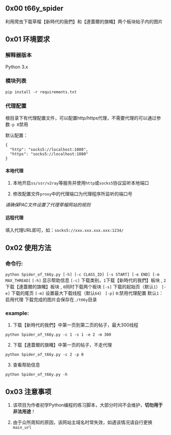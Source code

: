 ## 0x00 t66y_spider

利用爬虫下载草榴【新時代的我們】和【達蓋爾的旗幟】两个板块帖子内的图片 

## 0x01 环境要求

### 解释器版本

Python 3.x

### 模块列表

`pip install -r requirements.txt`

### 代理配置

根目录下有代理配置文件，可以配置http/https代理，不需要代理的可以通过参数`-p 0`禁用

默认配置：

```
{
  "http": "socks5://localhost:1080",
  "https": "socks5://localhost:1080"
}
```

#### 本地代理

1. 本地开启`ss/ssr/v2ray`等服务并使用`http`或`socks5`协议监听本地端口

2. 修改配置文件`proxy`中的代理端口为代理程序所监听的端口号
   
*请确保PAC文件设置了代理草榴网站的规则*

#### 远程代理

填入代理URL即可，如：`socks5://xxx.xxx.xxx.xxx:1234/`

## 0x02 使用方法

### 命令行:

`python Spider_of_t66y.py [-h] [-c CLASS_ID] [-s START] [-e END] [-m MAX_THREAD]`
`[-h]` 显示帮助信息
`[-c]` 下载类别，`1`下载【新時代的我們】板块 , `2`下载【達蓋爾的旗幟】板块 , `0`同时下载两个板块
`[-s]` 下载的起始页（默认`1`）
`[-e]` 下载的尾页
`[-m]` 设置最大下载线程（默认`64`）
`[-p]` `0`:禁用代理配置  默认`1`：启用代理 
下载完成的图片会保存在`./t66y`目录

### example:

1. 下载【新時代的我們】中第一页到第二页的帖子，最大300线程

`python Spider_of_t66y.py -c 1 -s 1 -e 2 -m 300` 

2. 下载【達蓋爾的旗幟】中第一页的帖子，不走代理

`python Spider_of_t66y.py -c 2 -p 0` 

3. 查看帮助信息

`python Spider_of_t66y.py -h` 

## 0x03 注意事项

1. 该项目为作者初学Python编程的练习脚本，大部分时间不会维护，**切勿用于非法用途**！

2. 由于众所周知的原因，该网站主域名时常失效，如遇该情况请自行更换`main_url`